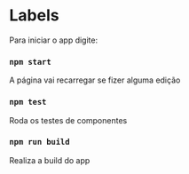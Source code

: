 # Labels

Para iniciar o app digite:

### `npm start`

A página vai recarregar se fizer alguma edição

### `npm test`

Roda os testes de componentes

### `npm run build`

Realiza a build do app
